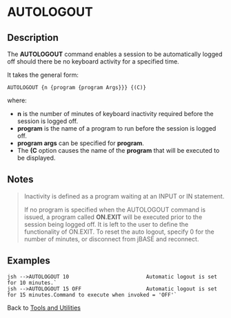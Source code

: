 # AUTOLOGOUT

<PageHeader />

## Description

The **AUTOLOGOUT** command enables a session to be automatically logged off should there be no keyboard activity for a specified time.

It takes the general form:

```
AUTOLOGOUT {n {program {program Args}}} {(C)}
```

where:

- **n** is the number of minutes of keyboard inactivity required before the session is logged off.
- **program** is the name of a program to run before the session is logged off.
- **program args** can be specified for **program**.
- The **(C** option causes the name of the **program** that will be executed to be displayed.

## Notes

>Inactivity is defined as a program waiting at an INPUT or IN statement.  
>  
>If no program is specified when the AUTOLOGOUT command is issued, a program called **ON.EXIT** will be executed prior to the session being logged off. It is left to the user to define the functionality of ON.EXIT. To reset the auto logout, specify 0 for the number of minutes, or disconnect from jBASE and reconnect.

## Examples

```
jsh -->AUTOLOGOUT 10                         Automatic logout is set for 10 minutes.`
jsh -->AUTOLOGOUT 15 OFF                     Automatic logout is set for 15 minutes.Command to execute when invoked = 'OFF'`
```

Back to [Tools and Utilities](./../README.md)

<PageFooter />

